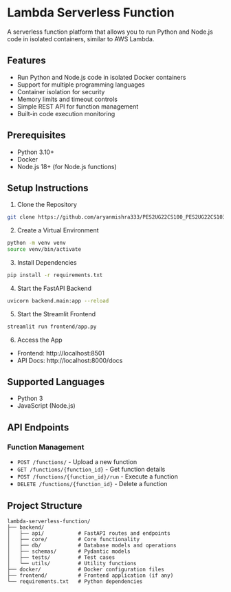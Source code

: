 # Lambda Serverless Function

A serverless function platform that allows you to run Python and Node.js code in isolated containers, similar to AWS Lambda.

## Features

- Run Python and Node.js code in isolated Docker containers
- Support for multiple programming languages
- Container isolation for security
- Memory limits and timeout controls
- Simple REST API for function management
- Built-in code execution monitoring

## Prerequisites

- Python 3.10+
- Docker
- Node.js 18+ (for Node.js functions)

## Setup Instructions

1. Clone the Repository
```bash
git clone https://github.com/aryanmishra333/PES2UG22CS100_PES2UG22CS103_PES2UG22CS110_PES2UG22CS117_LAMBDA-Serverless_Function.git
```

2. Create a Virtual Environment
```bash
python -m venv venv
source venv/bin/activate
```

3. Install Dependencies
```bash
pip install -r requirements.txt
```

4. Start the FastAPI Backend
```bash
uvicorn backend.main:app --reload
```

5. Start the Streamlit Frontend
```bash
streamlit run frontend/app.py
```

6. Access the App
- Frontend: http://localhost:8501
- API Docs: http://localhost:8000/docs

## Supported Languages
- Python 3
- JavaScript (Node.js)

## API Endpoints

### Function Management

- `POST /functions/` - Upload a new function
- `GET /functions/{function_id}` - Get function details
- `POST /functions/{function_id}/run` - Execute a function
- `DELETE /functions/{function_id}` - Delete a function

## Project Structure

```
lambda-serverless-function/
├── backend/
│   ├── api/           # FastAPI routes and endpoints
│   ├── core/          # Core functionality
│   ├── db/            # Database models and operations
│   ├── schemas/       # Pydantic models
│   ├── tests/         # Test cases
│   └── utils/         # Utility functions
├── docker/            # Docker configuration files
├── frontend/          # Frontend application (if any)
└── requirements.txt   # Python dependencies
```
